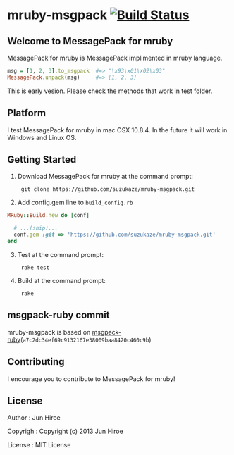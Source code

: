 # mruby-msgpack   [![Build Status](https://travis-ci.org/suzukaze/mruby-msgpack.png?branch=master)](https://travis-ci.org/suzukaze/mruby-msgpack)
## Welcome to MessagePack for mruby

MessagePack for mruby is MessagePack implimented in mruby language.
```ruby
msg = [1, 2, 3].to_msgpack  #=> "\x93\x01\x02\x03"
MessagePack.unpack(msg)     #=> [1, 2, 3]
```

This is early vesion. Please check the methods that work in test folder.

## Platform

I test MessagePack for mruby in mac OSX 10.8.4. In the future it will work in Windows and Linux OS.

## Getting Started

1. Download MessagePack for mruby at the command prompt:

        git clone https://github.com/suzukaze/mruby-msgpack.git

2. Add config.gem line to `build_config.rb`
```ruby
MRuby::Build.new do |conf|

  # ...(snip)...
  conf.gem :git => 'https://github.com/suzukaze/mruby-msgpack.git'
end
```

3. Test at the command prompt:

        rake test

4. Build at the command prompt:

        rake

## msgpack-ruby commit
mruby-msgpack is based on [msgpack-ruby](https://github.com/msgpack/msgpack-ruby)(`a7c2dc34ef69c9132167e38009baa8420c460c9b`)

## Contributing

I encourage you to contribute to MessagePack for mruby!

## License

Author : Jun Hiroe

Copyrigh : Copyright (c) 2013 Jun Hiroe

License : MIT License
